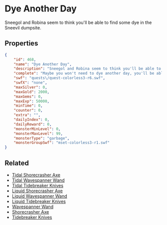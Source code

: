 # Dye Another Day

Sneegol and Robina seem to think you'll be able to find some dye in the Sneevil dumpsite.

## Properties

```json
{
    "id": 468,
    "name": "Dye Another Day",
    "description": "Sneegol and Robina seem to think you'll be able to find some dye in the Sneevil dumpsite.",
    "complete": "Maybe you won't need to dye another day, you'll be able to dye today!",
    "swf": "quests\/quest-colorless3-r6.swf",
    "swfX": "none",
    "maxSilver": 0,
    "maxGold": 2000,
    "maxGems": 0,
    "maxExp": 50000,
    "minTime": 0,
    "counter": 0,
    "extra": "",
    "dailyIndex": 0,
    "dailyReward": 0,
    "monsterMinLevel": 0,
    "monsterMaxLevel": 99,
    "monsterType": "garbage",
    "monsterGroupSwf": "mset-colorless3-r1.swf"
}
```

## Related

- [Tidal Shorecrasher Axe](../items/2690-tidal-shorecrasher-axe.md)
- [Tidal Wavespanner Wand](../items/2691-tidal-wavespanner-wand.md)
- [Tidal Tidebreaker Knives](../items/2692-tidal-tidebreaker-knives.md)
- [Liquid Shorecrasher Axe](../items/2693-liquid-shorecrasher-axe.md)
- [Liquid Wavespanner Wand](../items/2694-liquid-wavespanner-wand.md)
- [Liquid Tidebreaker Knives](../items/2695-liquid-tidebreaker-knives.md)
- [Wavespanner Wand](../items/2696-wavespanner-wand.md)
- [Shorecrasher Axe](../items/2697-shorecrasher-axe.md)
- [Tidebreaker Knives](../items/2698-tidebreaker-knives.md)

